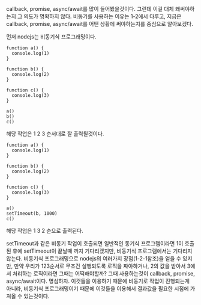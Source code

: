 callback, promise, async/await를 많이 들어봤을것이다. 그런데 이걸 대체 왜써야하는지 그 의도가 명확하지 않다. 비동기를 사용하는 이유는 1-2에서 다루고, 지금은 callback, promise, async/await를 어떤 상황에 써야하는지를 중심으로 알아보겠다.

먼저 nodejs는 비동기식 프로그래밍이다. 
```
function a() {
  console.log(1)
}

function b() {
  console.log(2)
}

function c() {
  console.log(3)
}

a()
b()
c()
```
해당 작업은
1
2
3
순서대로 잘 출력될것이다. 

```
function a() {
  console.log(1)
}

function b() {
  console.log(2)
}

function c() {
  console.log(3)
}

a()
setTimeout(b, 1000)
c()
```
해당 작업은
1
3
2
순으로 출력된다.

setTimeout과 같은 비동기 작업이 호출되면 일반적인 동기식 프로그램이라면 1이 호출된 후에 setTimeout이 끝날때 까지 기다리겠지만, 비동기식 프로그램에서는 기다리지 않는다.
비동기식 프로그래밍으로 nodejs의 여러가지 장점(1-2-1참조)을 얻을 수 있지만, 만약 우리가 123순서로 무조건 실행되도록 로직을 짜야하거나, 2의 값을 받아서 3에서 처리하는 로직이라면 그때는 어떡해야할까?
그때 사용하는것이 callback, promise, async/await이다.
명심하자. 이것들을 이용하기 때문에 비동기로 작업이 진행되는게 아니라, 비동기식 프로그래밍이기 때문에 이것들을 이용해서 결과값을 필요한 시점에 가져올 수 있는것이다.